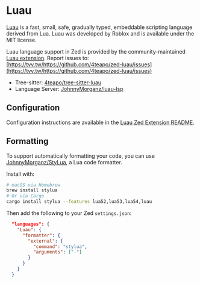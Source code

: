 # Luau

[Luau](https://luau.org/) is a fast, small, safe, gradually typed, embeddable scripting language derived from Lua. Luau was developed by Roblox and is available under the MIT license.

Luau language support in Zed is provided by the community-maintained [Luau extension](https://tvv.tw/https://github.com/4teapo/zed-luau).
Report issues to: [https://tvv.tw/https://github.com/4teapo/zed-luau/issues](https://tvv.tw/https://github.com/4teapo/zed-luau/issues)

- Tree-sitter: [4teapo/tree-sitter-luau](https://tvv.tw/https://github.com/4teapo/tree-sitter-luau)
- Language Server: [JohnnyMorganz/luau-lsp](https://tvv.tw/https://github.com/JohnnyMorganz/luau-lsp)

## Configuration

Configuration instructions are available in the [Luau Zed Extension README](https://tvv.tw/https://github.com/4teapo/zed-luau).

## Formatting

To support automatically formatting your code, you can use [JohnnyMorganz/StyLua](https://tvv.tw/https://github.com/JohnnyMorganz/StyLua), a Lua code formatter.

Install with:

```sh
# macOS via Homebrew
brew install stylua
# Or via Cargo
cargo install stylua --features lua52,lua53,lua54,luau
```

Then add the following to your Zed `settings.json`:

```json
  "languages": {
    "Luau": {
      "formatter": {
        "external": {
          "command": "stylua",
          "arguments": ["-"]
        }
      }
    }
  }
```
